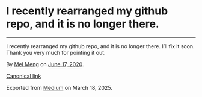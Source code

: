 # I recently rearranged my github repo, and it is no longer there.

---

I recently rearranged my github repo, and it is no longer there. I’ll fix it soon. Thank you very much for pointing it out.

By [Mel Meng](https://medium.com/@mel-meng-pe) on [June 17, 2020](https://medium.com/p/a83008245ecc).

[Canonical link](https://medium.com/@mel-meng-pe/i-recently-rearranged-my-github-repo-and-it-is-no-longer-there-a83008245ecc)

Exported from [Medium](https://medium.com) on March 18, 2025.